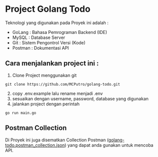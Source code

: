 # Project Golang Todo

Teknologi yang digunakan pada Proyek ini adalah :
- GoLang : Bahasa Pemrograman Backend (IDE)
- MySQL : Database Server
- Git : Sistem Pengontrol Versi (Kode)
- Postman : Dokumentasi API

## Cara menjalankan project ini :

1. Clone Project menggunakan git
```
git clone https://github.com/MCPutro/golang-todo.git
```
2. copy .env.example lalu rename menjadi .env
3. sesuaikan dengan username, password, database yang digunakan
4. jalankan project dengan perintah 
```
go run main.go
```

## Postman Collection
Di Proyek ini juga disematkan Collection Postman ([golang-todo.postman_collection.json](golang-todo.postman_collection.json)) yang dapat anda gunakan untuk mencoba API.
